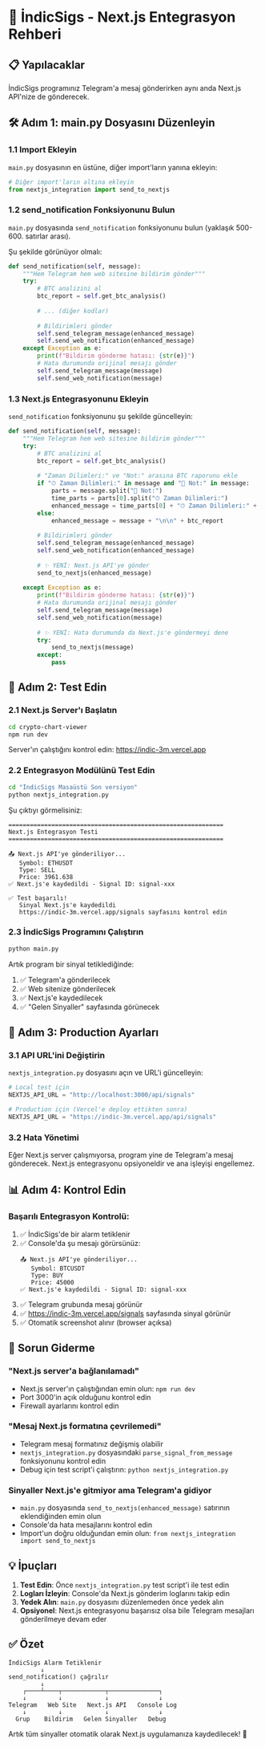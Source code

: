 # 🔗 İndicSigs - Next.js Entegrasyon Rehberi

## 📋 Yapılacaklar

İndicSigs programınız Telegram'a mesaj gönderirken aynı anda Next.js API'nize de gönderecek.

## 🛠️ Adım 1: main.py Dosyasını Düzenleyin

### 1.1 Import Ekleyin

`main.py` dosyasının en üstüne, diğer import'ların yanına ekleyin:

```python
# Diğer import'ların altına ekleyin
from nextjs_integration import send_to_nextjs
```

### 1.2 send_notification Fonksiyonunu Bulun

`main.py` dosyasında `send_notification` fonksiyonunu bulun (yaklaşık 500-600. satırlar arası).

Şu şekilde görünüyor olmalı:

```python
def send_notification(self, message):
    """Hem Telegram hem web sitesine bildirim gönder"""
    try:
        # BTC analizini al
        btc_report = self.get_btc_analysis()
        
        # ... (diğer kodlar)
        
        # Bildirimleri gönder
        self.send_telegram_message(enhanced_message)
        self.send_web_notification(enhanced_message)
    except Exception as e:
        print(f"Bildirim gönderme hatası: {str(e)}")
        # Hata durumunda orijinal mesajı gönder
        self.send_telegram_message(message)
        self.send_web_notification(message)
```

### 1.3 Next.js Entegrasyonunu Ekleyin

`send_notification` fonksiyonunu şu şekilde güncelleyin:

```python
def send_notification(self, message):
    """Hem Telegram hem web sitesine bildirim gönder"""
    try:
        # BTC analizini al
        btc_report = self.get_btc_analysis()
        
        # "Zaman Dilimleri:" ve "Not:" arasına BTC raporunu ekle
        if "⏱ Zaman Dilimleri:" in message and "📝 Not:" in message:
            parts = message.split("📝 Not:")
            time_parts = parts[0].split("⏱ Zaman Dilimleri:")
            enhanced_message = time_parts[0] + "⏱ Zaman Dilimleri:" + time_parts[1] + "\n\n" + btc_report + "\n\n📝 Not:" + parts[1]
        else:
            enhanced_message = message + "\n\n" + btc_report
        
        # Bildirimleri gönder
        self.send_telegram_message(enhanced_message)
        self.send_web_notification(enhanced_message)
        
        # ✨ YENİ: Next.js API'ye gönder
        send_to_nextjs(enhanced_message)
        
    except Exception as e:
        print(f"Bildirim gönderme hatası: {str(e)}")
        # Hata durumunda orijinal mesajı gönder
        self.send_telegram_message(message)
        self.send_web_notification(message)
        
        # ✨ YENİ: Hata durumunda da Next.js'e göndermeyi dene
        try:
            send_to_nextjs(message)
        except:
            pass
```

## 🧪 Adım 2: Test Edin

### 2.1 Next.js Server'ı Başlatın

```bash
cd crypto-chart-viewer
npm run dev
```

Server'ın çalıştığını kontrol edin: https://indic-3m.vercel.app

### 2.2 Entegrasyon Modülünü Test Edin

```bash
cd "İndicSigs Masaüstü Son versiyon"
python nextjs_integration.py
```

Şu çıktıyı görmelisiniz:

```
============================================================
Next.js Entegrasyon Testi
============================================================

📤 Next.js API'ye gönderiliyor...
   Symbol: ETHUSDT
   Type: SELL
   Price: 3961.638
✅ Next.js'e kaydedildi - Signal ID: signal-xxx

✅ Test başarılı!
   Sinyal Next.js'e kaydedildi
   https://indic-3m.vercel.app/signals sayfasını kontrol edin
```

### 2.3 İndicSigs Programını Çalıştırın

```bash
python main.py
```

Artık program bir sinyal tetiklediğinde:
1. ✅ Telegram'a gönderilecek
2. ✅ Web sitenize gönderilecek
3. ✅ Next.js'e kaydedilecek
4. ✅ "Gelen Sinyaller" sayfasında görünecek

## 🔧 Adım 3: Production Ayarları

### 3.1 API URL'ini Değiştirin

`nextjs_integration.py` dosyasını açın ve URL'i güncelleyin:

```python
# Local test için
NEXTJS_API_URL = "http://localhost:3000/api/signals"

# Production için (Vercel'e deploy ettikten sonra)
NEXTJS_API_URL = "https://indic-3m.vercel.app/api/signals"
```

### 3.2 Hata Yönetimi

Eğer Next.js server çalışmıyorsa, program yine de Telegram'a mesaj gönderecek. Next.js entegrasyonu opsiyoneldir ve ana işleyişi engellemez.

## 📊 Adım 4: Kontrol Edin

### Başarılı Entegrasyon Kontrolü:

1. ✅ İndicSigs'de bir alarm tetiklenir
2. ✅ Console'da şu mesajı görürsünüz:
   ```
   📤 Next.js API'ye gönderiliyor...
      Symbol: BTCUSDT
      Type: BUY
      Price: 45000
   ✅ Next.js'e kaydedildi - Signal ID: signal-xxx
   ```
3. ✅ Telegram grubunda mesaj görünür
4. ✅ https://indic-3m.vercel.app/signals sayfasında sinyal görünür
5. ✅ Otomatik screenshot alınır (browser açıksa)

## 🐛 Sorun Giderme

### "Next.js server'a bağlanılamadı"

- Next.js server'ın çalıştığından emin olun: `npm run dev`
- Port 3000'in açık olduğunu kontrol edin
- Firewall ayarlarını kontrol edin

### "Mesaj Next.js formatına çevrilemedi"

- Telegram mesaj formatınız değişmiş olabilir
- `nextjs_integration.py` dosyasındaki `parse_signal_from_message` fonksiyonunu kontrol edin
- Debug için test script'i çalıştırın: `python nextjs_integration.py`

### Sinyaller Next.js'e gitmiyor ama Telegram'a gidiyor

- `main.py` dosyasında `send_to_nextjs(enhanced_message)` satırının eklendiğinden emin olun
- Console'da hata mesajlarını kontrol edin
- Import'un doğru olduğundan emin olun: `from nextjs_integration import send_to_nextjs`

## 💡 İpuçları

1. **Test Edin**: Önce `nextjs_integration.py` test script'i ile test edin
2. **Logları İzleyin**: Console'da Next.js gönderim loglarını takip edin
3. **Yedek Alın**: `main.py` dosyasını düzenlemeden önce yedek alın
4. **Opsiyonel**: Next.js entegrasyonu başarısız olsa bile Telegram mesajları gönderilmeye devam eder

## ✅ Özet

```
İndicSigs Alarm Tetiklenir
         ↓
send_notification() çağrılır
         ↓
    ┌────┴────┬────────────┬──────────────┐
    ↓         ↓            ↓              ↓
Telegram   Web Site   Next.js API   Console Log
    ↓         ↓            ↓              ↓
  Grup    Bildirim   Gelen Sinyaller   Debug
```

Artık tüm sinyaller otomatik olarak Next.js uygulamanıza kaydedilecek! 🎉
